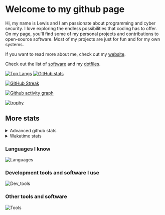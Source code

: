 # Welcome to my github page
Hi, my name is Lewis and I am passionate about programming and cyber security. I love exploring the endless possibilities that coding has to offer. On my page, you'll find some of my personal projects and contributions to open-source software. Most of my projects are just for fun and for my own systems.

If you want to read more about me, check out my [website](https://awesomelewis2007.github.io/).

Check out the list of [software](https://github.com/awesomelewis2007/awesomelewis2007/blob/master/software.md) and my [dotfiles](https://github.com/awesomelewis2007/dotfiles).



[![Top Langs](https://github-readme-stats.vercel.app/api/top-langs/?username=awesomelewis2007&hide=html,css,jupyter%20notebook&langs_count=10&layout=compact&theme=transparent&exclude_repo=GPT-code-repository)](https://github.com/anuraghazra/github-readme-stats) [![GitHub stats](https://github-readme-stats.vercel.app/api?username=awesomelewis2007&show_icons=true&theme=transparent)](https://github.com/anuraghazra/github-readme-stats)

[![GitHub Streak](https://streak-stats.demolab.com?user=Awesomelewis2007&theme=transparent)](https://git.io/streak-stats)

[![Github activity graph](https://github-readme-activity-graph.cyclic.app/graph?username=awesomelewis2007&theme=github-compact&area=true)](https://github.com/ashutosh00710/github-readme-activity-graph)

[![trophy](https://github-profile-trophy.vercel.app/?username=awesomelewis2007&theme=darkhub)](https://github.com/ryo-ma/github-profile-trophy)

## More stats
<details close>
<summary>Advanced github stats</summary>
<br>
  
![Metrics](https://raw.githubusercontent.com/awesomelewis2007/awesomelewis2007/master/github-metrics.svg)
  
</details>

<details close>
<summary>Wakatime stats</summary>
<br>

<!--START_SECTION:waka-->

```text
Markdown      6 hrs 21 mins   ███████░░░░░░░░░░░░░░░░░░   28.41 %
Text          3 hrs 24 mins   ███▓░░░░░░░░░░░░░░░░░░░░░   15.18 %
Rust          3 hrs 8 mins    ███▓░░░░░░░░░░░░░░░░░░░░░   14.02 %
Python        2 hrs 41 mins   ███░░░░░░░░░░░░░░░░░░░░░░   11.99 %
C             1 hr 9 mins     █▒░░░░░░░░░░░░░░░░░░░░░░░   05.14 %
Docker        1 hr 2 mins     █▒░░░░░░░░░░░░░░░░░░░░░░░   04.69 %
YAML          54 mins         █░░░░░░░░░░░░░░░░░░░░░░░░   04.03 %
CSV           35 mins         ▓░░░░░░░░░░░░░░░░░░░░░░░░   02.67 %
Other         35 mins         ▓░░░░░░░░░░░░░░░░░░░░░░░░   02.66 %
```

<!--END_SECTION:waka-->
</details>

### Languages I know
![Languages](https://skillicons.dev/icons?i=python,cpp,cs,c,javascript,nodejs,dotnet,bash,css,html,rust)
### Development tools and software I use
![Dev_tools](https://skillicons.dev/icons?i=git,docker,github,googlecloud,vscode,visualstudio,raspberrypi,linux,powershell,replit)
### Other tools and software
![Tools](https://skillicons.dev/icons?i=blender,ps,pr,ai,xd,figma)

